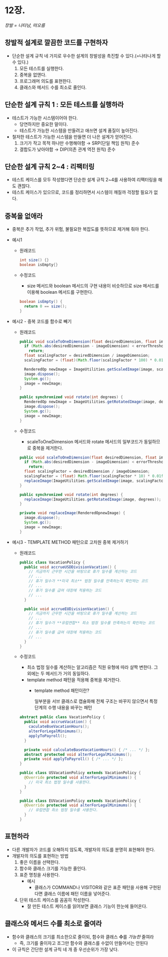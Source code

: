 # 12장. 

*창발 = 나타남, 떠오름*

## 창발적 설계로 깔끔한 코드를 구현하자

- 단순한 설계 규칙 네 가지로 우수한 설계의 창발성을 촉진할 수 있다.(=나타나게 할 수 있다.)
    1. 모든 테스트를 실행한다.
    2. 중복을 없앤다.
    3. 프로그래머 의도를 표현한다.
    4. 클래스와 메서드 수를 최소로 줄인다.

## 단순한 설계 규칙 1 : 모든 테스트를 실행하라

- 테스트가 가능한 시스템이어야 한다.
    - 당연하지만 중요한 말이다.
    - 테스트가 가능한 시스템을 만들려고 애쓰면 설계 품질이 높아진다.
- 철저한 테스트가 가능한 시스템을 만들면 더 나은 설계가 얻어진다.
    1. 크기가 작고 목적 하나만 수행해야함 → SRP(단일 책임 원칙) 준수
    2. 결합도가 낮아야함 → DIP(의존 관계 역전 원칙) 준수

## 단순한 설계 규칙 2~4 : 리팩터링

- 테스트 케이스를 모두 작성했다면 단순한 설계 규칙 2~4를 사용하여 리팩터링을 해도 괜찮다.
- 테스트 케이스가 있으므로, 코드를 정리하면서 시스템이 깨질까 걱정할 필요가 없다.

## 중복을 없애라

- 중복은 추가 작업, 추가 위험, 불필요한 복잡도를 뜻하므로 제거해 줘야 한다.
- 예시1
    - 원래코드
        
        ```java
        int size() {}
        boolean isEmpty{}
        ```
        
    - 수정코드
        - size 메서드와 boolean 메서드의 구현 내용이 비슷하므로 size 메서드를 이용해 boolean 메서드를 구현한다.
        
        ```java
        boolean isEmpty() {
          return 0 == size();
        }
        ```
        
- 예시2 - 중복 코드를 함수로 빼기
    - 원래코드
        
        ```java
        public void scaleToOneDimension(float desiredDimension, float imageDimension) {
          if (Math.abs(desiredDimension - imageDimension) < errorThreshold)
            return;
          float scalingFactor = desiredDimension / imageDimension;
          scalingFactor = (float)(Math.floor(scalingFactor * 100) * 0.01f);
        
          RenderedOp newImage = ImageUtilities.getScaledImage(image, scalingFactor, scalingFactor);
          image.dispose();
          System.gc();
          image = newImage;
        }
        
        public synchronized void rotate(int degrees) {
          RenderedOp newImage = ImageUtilities.getRotatedImage(image, degrees);
          image.dispose();
          System.gc();
          image = newImage;
        }
        ```
        
    - 수정코드
        - scaleToOneDimension 메서드와 rotate 메서드의 일부코드가 동일하므로 중복을 제거한다.
        
        ```java
        public void scaleToOneDimension(float desiredDimension, float imageDimension) {
          if (Math.abs(desiredDimension - imageDimension) < errorThreshold)
            return;
          float scalingFactor = desiredDimension / imageDimension;
          scalingFactor = (float) Math.floor(scalingFactor * 10) * 0.01f);
          replaceImage(ImageUtilities.getScaledImage(image, scalingFactor, scalingFactor));
        }
        
        public synchronized void rotate(int degrees) {
          replaceImage(ImageUtilities.getRotatedImage(image, degrees));
        }
        
        private void replaceImage(RenderedOpnewImage) {
          image.dispose();
          System.gc();
          image = newImage;
        }
        ```
        
- 예시3 - TEMPLATE METHOD 패턴으로 고차원 중복 제거하기
    - 원래코드
        
        ```java
        public class VacationPolicy {
          public void accrueUSDDivisionVacation() {
            // 지금까지 근무한 시간을 바탕으로 휴가 일수를 계산하는 코드
            // ...
            // 휴가 일수가 **미국 최소** 법정 일수를 만족하는지 확인하는 코드
            // ...
            // 휴가 일수를 급여 대장에 적용하는 코드
            // ...
          }
        
          public void accrueEUDivisionVacation() {
            // 지금까지 근무한 시간을 바탕으로 휴가 일수를 계산하는 코드
            // ...
            // 휴가 일수가 **유럽연합** 최소 법정 일수를 만족하는지 확인하는 코드
            // ...
            // 휴가 일수를 급여 대장에 적용하는 코드
            // ...
          }
        }
        ```
        
    - 수정코드
        - 최소 법정 일수를 계산하는 알고리즘은 직원 유형에 따라 살짝 변한다. 그 외에는 두 메서드가 거의 동일하다.
        - template method 패턴을 적용해 중복을 제거한다.
            - template method 패턴이란?
                
                일부분을 서브 클래스로 캡슐화해 전체 구조는 바꾸지 않으면서 특정 단계의 수행 내용을 바꾸는 패턴
                
        
        ```java
        abstract public class VacationPolicy {
          public void accrueVacation() {
            caculateBseVacationHours();
            alterForLegalMinimums();
            applyToPayroll();
          }
        
          private void calculateBaseVacationHours() { /* ... */ };
          abstract protected void alterForLegalMinimums();
          private void applyToPayroll() { /* ... */ };
        }
        
        public class USVacationPolicy extends VacationPolicy {
          @Override protected void alterForLegalMinimums() {
            // 미국 최소 법정 일수를 사용한다.
          }
        }
        
        public class EUVacationPolicy extends VacationPolicy {
          @Override protected void alterForLegalMinimums() {
            // 유럽연합 최소 법정 일수를 사용한다.
          }
        }
        ```
        

## 표현하라

- 다른 개발자가 코드를 오해하지 않도록, 개발자의 의도를 분명히 표현해야 한다.
- 개발자의 의도를 표현하는 방법
    1. 좋은 이름을 선택한다.
    2. 함수와 클래스 크기를 가능한 줄인다.
    3. 표준 명칭을 사용한다.
        - 예시
            - 클래스가 COMMAND나 VISITOR와 같은 표준 패턴을 사용해 구현된다면 클래스 이름에 패턴 이름을 넣어준다.
    4. 단위 테스트 케이스를 꼼꼼히 작성한다.
        - 잘 만든 테스트 케이스를 읽어보면 클래스 기능이 한눈에 들어온다.

## 클래스와 메서드 수를 최소로 줄여라

- 함수와 클래스의 크기를 최소한으로 줄이되, 함수와 클래스 **수**를 *가능한* 줄여라
    - 즉, 크기를 줄이자고 조그만 함수와 클래스를 수없이 만들어서는 안된다
- 이 규칙은 간단한 설계 규칙 네 개 중 우선순위가 가장 낮다.
